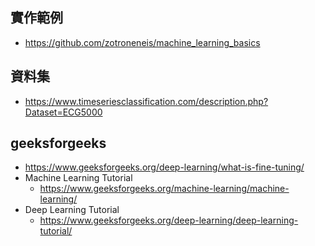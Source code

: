 ## 實作範例
- https://github.com/zotroneneis/machine_learning_basics

## 資料集
- https://www.timeseriesclassification.com/description.php?Dataset=ECG5000
## geeksforgeeks
- https://www.geeksforgeeks.org/deep-learning/what-is-fine-tuning/
- Machine Learning Tutorial
  - https://www.geeksforgeeks.org/machine-learning/machine-learning/ 
- Deep Learning Tutorial
  - https://www.geeksforgeeks.org/deep-learning/deep-learning-tutorial/
